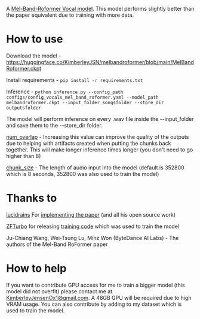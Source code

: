 A [Mel-Band-Roformer Vocal model](https://arxiv.org/abs/2310.01809). This model performs slightly better than the paper equivalent due to training with more data.

# How to use

Download the model - https://huggingface.co/KimberleyJSN/melbandroformer/blob/main/MelBandRoformer.ckpt

Install requirements - `pip install -r requirements.txt`

Inference - `python inference.py --config_path configs/config_vocals_mel_band_roformer.yaml --model_path melbandroformer.ckpt --input_folder songsfolder --store_dir outputsfolder`

The model will perform inference on every .wav file inside the --input_folder and save them to the --store_dir folder.

[num_overlap](https://github.com/KimberleyJensen/Mel-Band-Roformer-Vocal-Model/blob/41d04ae1c8ea89261b488e90953192efe650fa4f/configs/config_vocals_mel_band_roformer.yaml#L38) - Increasing this value can improve the quality of the outputs due to helping with artifacts created when putting the chunks back together. This will make longer inference times longer (you don't need to go higher than 8)

[chunk_size](https://github.com/KimberleyJensen/Mel-Band-Roformer-Vocal-Model/blob/41d04ae1c8ea89261b488e90953192efe650fa4f/configs/config_vocals_mel_band_roformer.yaml#L39) - The length of audio input into the model (default is 352800 which is 8 seconds, 352800 was also used to train the model)

# Thanks to

[lucidrains](https://github.com/lucidrains) For [implementing the paper](https://github.com/lucidrains/BS-RoFormer) (and all his open source work)

[ZFTurbo](https://github.com/ZFTurbo) for releasing [training code](https://github.com/ZFTurbo/Music-Source-Separation-Training) which was used to train the model

Ju-Chiang Wang, Wei-Tsung Lu, Minz Won (ByteDance AI Labs) - The authors of the Mel-Band RoFormer paper

# How to help

If you want to contribute GPU access for me to train a bigger model (this model did not overfit) please contact me at KimberleyJensenOx1@gmail.com. A 48GB GPU will be required due to high VRAM usage. You can also contribute by adding to my dataset which is used to train the model. 




